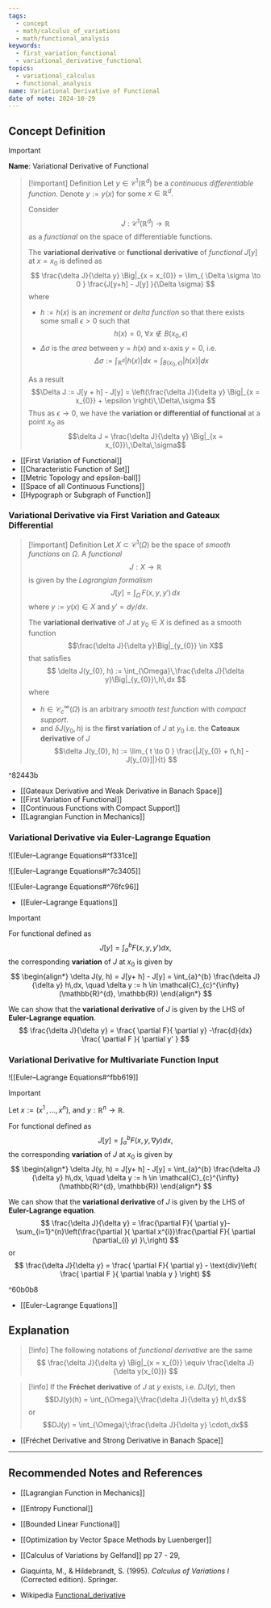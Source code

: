 ```yaml
---
tags:
  - concept
  - math/calculus_of_variations
  - math/functional_analysis
keywords:
  - first_variation_functional
  - variational_derivative_functional
topics:
  - variational_calculus
  - functional_analysis
name: Variational Derivative of Functional
date of note: 2024-10-29
---
```


## Concept Definition

>[!important]
>**Name**: Variational Derivative of Functional

>[!important] Definition
>Let $y\in \mathcal{C}^{1}(\mathbb{R}^{d})$ be a *continuous differentiable function*. Denote $y := y(x)$ for some $x\in \mathbb{R}^{d}$.  
>
>Consider $$J: \mathcal{C}^{1}(\mathbb{R}^{d}) \to \mathbb{R}$$ as a *functional* on the space of differentiable functions.
>
>The **variational derivative** or **functional derivative** of *functional* $J[y]$ at $x=x_{0}$ is defined as 
>$$
>\frac{\delta J}{\delta y} \Big|_{x = x_{0}} = \lim_{ \Delta \sigma \to 0 } \frac{J[y+h] - J[y] }{\Delta \sigma}
>$$
>where 
>- $h := h(x)$ is an *increment* or *delta function* so that there exists some small $\epsilon >0$ such that  $$h(x) = 0, \; \forall x\not\in B(x_{0}, \epsilon)\, $$
>- $\Delta\sigma$ is the *area* between $y = h(x)$ and x-axis $y=0$, i.e. $$\Delta \sigma := \int_{\mathbb{R}^d} |h(x)| dx = \int_{B(x_{0}, \epsilon)} |h(x)| dx$$
>  
>As a result $$\Delta J := J[y + h] - J[y] = \left(\frac{\delta J}{\delta y} \Big|_{x = x_{0}} + \epsilon \right)\,\Delta\,\sigma $$ Thus as $\epsilon \to 0$, we have the **variation or differential of functional** at a point $x_{0}$ as $$\delta J = \frac{\delta J}{\delta y} \Big|_{x = x_{0}}\,\Delta\,\sigma$$

- [[First Variation of Functional]]
- [[Characteristic Function of Set]]
- [[Metric Topology and epsilon-ball]]
- [[Space of all Continuous Functions]]
- [[Hypograph or Subgraph of Function]]

### Variational Derivative via First Variation and Gateaux Differential

>[!important] Definition
>Let $X \subset \mathcal{C}^{1}(\Omega)$ be the space of *smooth functions* on $\Omega$. A *functional* $$J: X \to \mathbb{R}$$ is given by the *Lagrangian formalism* $$J[y] = \int_{\Omega}\,F(x, y, y')\,dx$$ where  $y := y(x) \in X$ and $y' = dy / dx.$
>  
>The **variational derivative** of $J$ at $y_{0}\in X$ is defined as a smooth function $$\frac{\delta J}{\delta y}\Big|_{y_{0}} \in X$$ that satisfies 
>$$
>\delta J(y_{0}, h) := \int_{\Omega}\,\frac{\delta J}{\delta y}\Big|_{y_{0}}\,h\,dx
>$$
>where 
>- $h\in \mathcal{C}_{c}^{\infty}(\Omega)$ is an arbitrary *smooth test function* with *compact support*.
>- and $\delta J(y_{0}, h)$ is the **first variation** of $J$ at $y_{0}$ i.e. the **Cateaux derivative** of $J$ $$\delta J(y_{0}, h) := \lim_{ t \to 0 } \frac{|J[y_{0} + t\,h] - J[y_{0}]|}{t}  $$

^82443b

- [[Gateaux Derivative and Weak Derivative in Banach Space]]
- [[First Variation of Functional]]
- [[Continuous Functions with Compact Support]]
- [[Lagrangian Function in Mechanics]]


### Variational Derivative via Euler-Lagrange Equation

![[Euler–Lagrange Equations#^f331ce]]

![[Euler–Lagrange Equations#^7c3405]]

![[Euler–Lagrange Equations#^76fc96]]

- [[Euler–Lagrange Equations]]

>[!important]
>For functional defined as $$J[y] = \int_{a}^{b}F(x, y, y')dx,$$ the corresponding **variation** of $J$ at $x_{0}$ is given by 
>$$
>\begin{align*}
>\delta J(y, h) = J[y+ h] - J[y] = \int_{a}^{b} \frac{\delta J}{\delta y} h\,dx, \quad \delta y := h \in \mathcal{C}_{c}^{\infty}(\mathbb{R}^{d}, \mathbb{R})
>\end{align*}
>$$
>
>We can show that the **variational derivative** of $J$ is given by the LHS of **Euler-Lagrange equation**.
>$$
>\frac{\delta J}{\delta y} = \frac{ \partial F}{ \partial y} -\frac{d}{dx}  \frac{ \partial F }{ \partial y' } 
>$$

### Variational Derivative for Multivariate Function Input

![[Euler–Lagrange Equations#^fbb619]]

>[!important]
>Let $x := (x^1\,{,}\ldots{,}\,x^{n})$, and $y: \mathbb{R}^{n} \to \mathbb{R}$.
>
>For functional defined as $$J[y] = \int_{a}^{b}F(x, y, \nabla y)dx,$$ the corresponding **variation** of $J$ at $x_{0}$ is given by 
>$$
>\begin{align*}
>\delta J(y, h) = J[y+ h] - J[y] = \int_{a}^{b} \frac{\delta J}{\delta y} h\,dx, \quad \delta y := h \in \mathcal{C}_{c}^{\infty}(\mathbb{R}^{d}, \mathbb{R})
>\end{align*}
>$$
>
>We can show that the **variational derivative** of $J$ is given by the LHS of **Euler-Lagrange equation**.
>$$
>\frac{\delta J}{\delta y} = \frac{\partial  F}{ \partial y}- \sum_{i=1}^{n}\left(\frac{\partial }{ \partial x^{i}}\frac{\partial  F}{ \partial (\partial_{i} y) }\,\right)
>$$
>or
>$$
>\frac{\delta J}{\delta y} = \frac{ \partial F}{ \partial y} - \text{div}\left( \frac{ \partial F }{ \partial  \nabla y }  \right)
>$$

^60b0b8

- [[Euler–Lagrange Equations]]


## Explanation

>[!info]
>The following notations of *functional derivative* are the same
>$$
>\frac{\delta J}{\delta y} \Big|_{x = x_{0}} \equiv \frac{\delta J}{\delta y(x_{0})} 
>$$

>[!info]
>If the **Fréchet derivative** of $J$ at $y$ exists, i.e. $DJ(y)$, then $$DJ(y)(h) = \int_{\Omega}\;\frac{\delta J}{\delta y} h\,dx$$ or $$DJ(y) = \int_{\Omega}\;\frac{\delta J}{\delta y} \cdot\,dx$$

- [[Fréchet Derivative and Strong Derivative in Banach Space]]





-----------
##  Recommended Notes and References


- [[Lagrangian Function in Mechanics]]
- [[Entropy Functional]]

- [[Bounded Linear Functional]]

- [[Optimization by Vector Space Methods by Luenberger]]
- [[Calculus of Variations by Gelfand]] pp 27 - 29, 
- Giaquinta, M., & Hildebrandt, S. (1995). _Calculus of Variations I_ (Corrected edition). Springer.
- Wikipedia [Functional_derivative](https://en.wikipedia.org/wiki/Functional_derivative#Definition)